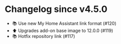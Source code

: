 # Changelog since v4.5.0
- 📚 Use new My Home Assistant link format (#120) 
- ⬆️ Upgrades add-on base image to 12.0.0 (#119) 
- 📚 Hotfix repository link (#117) 
